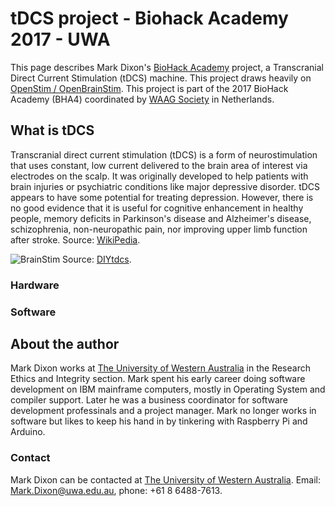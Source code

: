 # tDCS project - Biohack Academy 2017 - UWA

This page describes Mark Dixon's [BioHack Academy](http://biohackacademy.github.io/) project, a Transcranial Direct Current Stimulation (tDCS) machine.  This project draws heavily on [OpenStim / OpenBrainStim](https://sourceforge.net/p/openbrainstim/wiki/Home/). This project is part of the 2017 BioHack Academy (BHA4) coordinated by [WAAG Society](http://waag.org/en) in Netherlands.

## What is tDCS

Transcranial direct current stimulation (tDCS) is a form of neurostimulation that uses constant, low current delivered to the brain area of interest via electrodes on the scalp. It was originally developed to help patients with brain injuries or psychiatric conditions like major depressive disorder. tDCS appears to have some potential for treating depression. However, there is no good evidence that it is useful for cognitive enhancement in healthy people, memory deficits in Parkinson's disease and Alzheimer's disease, schizophrenia, non-neuropathic pain, nor improving upper limb function after stroke. Source: [WikiPedia](https://en.wikipedia.org/wiki/Transcranial_direct-current_stimulation).

![BrainStim](http://www.diytdcs.com/media/brmlab-tdcs.jpg)
Source: [DIYtdcs](http://www.diytdcs.com/2013/01/the-open-tdcs-project/).

### Hardware

### Software

## About the author

Mark Dixon works at [The University of Western Australia](http://uwa.edu.au) in the Research Ethics and Integrity section. Mark spent his early career doing software development on IBM mainframe computers, mostly in Operating System and compiler support.  Later he was a business coordinator for software development professinals and a project manager. Mark no longer works in software but likes to keep his hand in by tinkering with Raspberry Pi and Arduino.

### Contact

Mark Dixon can be contacted at [The University of Western Australia](http://www.web.uwa.edu.au/people/mark.dixon).  Email: [Mark.Dixon@uwa.edu.au](mailto:mark.dixon@uwa.edu.au), phone: +61 8 6488-7613.
